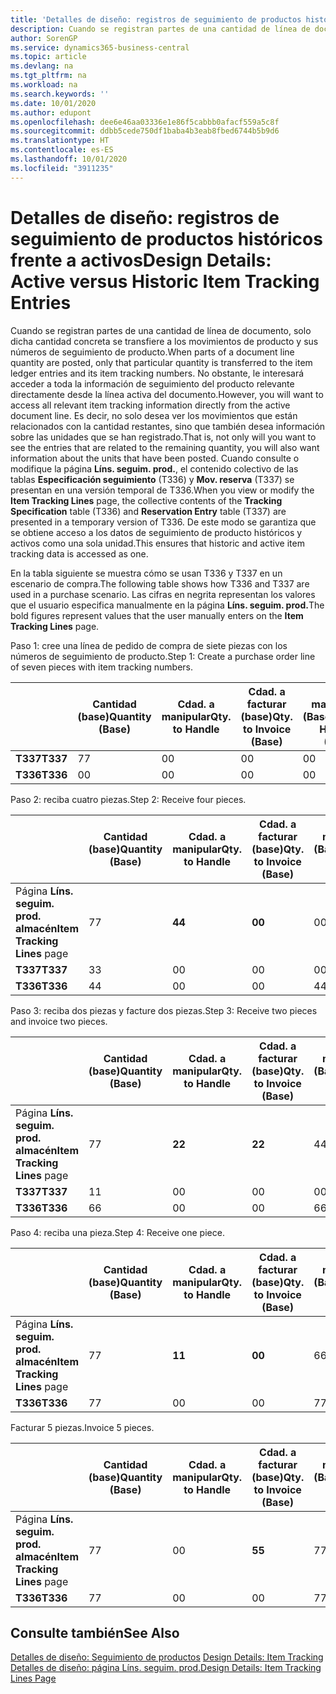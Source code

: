 ```yaml
---
title: 'Detalles de diseño: registros de seguimiento de productos históricos frente a activos | Documentos de Microsoft'
description: Cuando se registran partes de una cantidad de línea de documento, solo dicha cantidad concreta se transfiere a los movimientos de producto y sus números de seguimiento de producto. No obstante, le interesará acceder a toda la información de seguimiento del producto relevante directamente desde la línea activa del documento. Es decir, no solo desea ver los movimientos que están relacionados con la cantidad restantes, sino que también desea información sobre las unidades que se han registrado. Cuando consulte o modifique la página **Líns. seguim. prod.**, el contenido colectivo de las tablas **Especificación seguimiento** (T336) y **Mov. reserva** (T337) se presentan en una versión temporal de T336. De este modo se garantiza que se obtiene acceso a los datos de seguimiento de producto históricos y activos como una sola unidad.
author: SorenGP
ms.service: dynamics365-business-central
ms.topic: article
ms.devlang: na
ms.tgt_pltfrm: na
ms.workload: na
ms.search.keywords: ''
ms.date: 10/01/2020
ms.author: edupont
ms.openlocfilehash: dee6e46aa03336e1e86f5cabbb0afacf559a5c8f
ms.sourcegitcommit: ddbb5cede750df1baba4b3eab8fbed6744b5b9d6
ms.translationtype: HT
ms.contentlocale: es-ES
ms.lasthandoff: 10/01/2020
ms.locfileid: "3911235"
---
```

# <a name="design-details-active-versus-historic-item-tracking-entries"></a><span data-ttu-id="72444-107">Detalles de diseño: registros de seguimiento de productos históricos frente a activos</span><span class="sxs-lookup"><span data-stu-id="72444-107">Design Details: Active versus Historic Item Tracking Entries</span></span>
<span data-ttu-id="72444-108">Cuando se registran partes de una cantidad de línea de documento, solo dicha cantidad concreta se transfiere a los movimientos de producto y sus números de seguimiento de producto.</span><span class="sxs-lookup"><span data-stu-id="72444-108">When parts of a document line quantity are posted, only that particular quantity is transferred to the item ledger entries and its item tracking numbers.</span></span> <span data-ttu-id="72444-109">No obstante, le interesará acceder a toda la información de seguimiento del producto relevante directamente desde la línea activa del documento.</span><span class="sxs-lookup"><span data-stu-id="72444-109">However, you will want to access all relevant item tracking information directly from the active document line.</span></span> <span data-ttu-id="72444-110">Es decir, no solo desea ver los movimientos que están relacionados con la cantidad restantes, sino que también desea información sobre las unidades que se han registrado.</span><span class="sxs-lookup"><span data-stu-id="72444-110">That is, not only will you want to see the entries that are related to the remaining quantity, you will also want information about the units that have been posted.</span></span> <span data-ttu-id="72444-111">Cuando consulte o modifique la página **Líns. seguim. prod.**, el contenido colectivo de las tablas **Especificación seguimiento** (T336) y **Mov. reserva** (T337) se presentan en una versión temporal de T336.</span><span class="sxs-lookup"><span data-stu-id="72444-111">When you view or modify the **Item Tracking Lines** page, the collective contents of the **Tracking Specification** table (T336) and **Reservation Entry** table (T337) are presented in a temporary version of T336.</span></span> <span data-ttu-id="72444-112">De este modo se garantiza que se obtiene acceso a los datos de seguimiento de producto históricos y activos como una sola unidad.</span><span class="sxs-lookup"><span data-stu-id="72444-112">This ensures that historic and active item tracking data is accessed as one.</span></span>  

 <span data-ttu-id="72444-113">En la tabla siguiente se muestra cómo se usan T336 y T337 en un escenario de compra.</span><span class="sxs-lookup"><span data-stu-id="72444-113">The following table shows how T336 and T337 are used in a purchase scenario.</span></span> <span data-ttu-id="72444-114">Las cifras en negrita representan los valores que el usuario especifica manualmente en la página **Líns. seguim. prod.**</span><span class="sxs-lookup"><span data-stu-id="72444-114">The bold figures represent values that the user manually enters on the **Item Tracking Lines** page.</span></span>  

 <span data-ttu-id="72444-115">Paso 1: cree una línea de pedido de compra de siete piezas con los números de seguimiento de producto.</span><span class="sxs-lookup"><span data-stu-id="72444-115">Step 1: Create a purchase order line of seven pieces with item tracking numbers.</span></span>  

||<span data-ttu-id="72444-116">**Cantidad (base)**</span><span class="sxs-lookup"><span data-stu-id="72444-116">**Quantity (Base)**</span></span>|<span data-ttu-id="72444-117">**Cdad. a manipular**</span><span class="sxs-lookup"><span data-stu-id="72444-117">**Qty. to Handle**</span></span>|<span data-ttu-id="72444-118">**Cdad. a facturar (base)**</span><span class="sxs-lookup"><span data-stu-id="72444-118">**Qty. to Invoice (Base)**</span></span>|<span data-ttu-id="72444-119">**Cdad. manipulada (Base)**</span><span class="sxs-lookup"><span data-stu-id="72444-119">**Quantity Handled (Base)**</span></span>|<span data-ttu-id="72444-120">**Cdad. facturada (Base)**</span><span class="sxs-lookup"><span data-stu-id="72444-120">**Quantity Invoiced (Base)**</span></span>|  
|-|----------------------------------------------|--------------------------------------------|------------------------------------------------------|-------------------------------------------------------|--------------------------------------------------------|  
|<span data-ttu-id="72444-121">**T337**</span><span class="sxs-lookup"><span data-stu-id="72444-121">**T337**</span></span>|<span data-ttu-id="72444-122">7</span><span class="sxs-lookup"><span data-stu-id="72444-122">7</span></span>|<span data-ttu-id="72444-123">0</span><span class="sxs-lookup"><span data-stu-id="72444-123">0</span></span>|<span data-ttu-id="72444-124">0</span><span class="sxs-lookup"><span data-stu-id="72444-124">0</span></span>|<span data-ttu-id="72444-125">0</span><span class="sxs-lookup"><span data-stu-id="72444-125">0</span></span>|<span data-ttu-id="72444-126">0</span><span class="sxs-lookup"><span data-stu-id="72444-126">0</span></span>|  
|<span data-ttu-id="72444-127">**T336**</span><span class="sxs-lookup"><span data-stu-id="72444-127">**T336**</span></span>|<span data-ttu-id="72444-128">0</span><span class="sxs-lookup"><span data-stu-id="72444-128">0</span></span>|<span data-ttu-id="72444-129">0</span><span class="sxs-lookup"><span data-stu-id="72444-129">0</span></span>|<span data-ttu-id="72444-130">0</span><span class="sxs-lookup"><span data-stu-id="72444-130">0</span></span>|<span data-ttu-id="72444-131">0</span><span class="sxs-lookup"><span data-stu-id="72444-131">0</span></span>|<span data-ttu-id="72444-132">0</span><span class="sxs-lookup"><span data-stu-id="72444-132">0</span></span>|  

 <span data-ttu-id="72444-133">Paso 2: reciba cuatro piezas.</span><span class="sxs-lookup"><span data-stu-id="72444-133">Step 2: Receive four pieces.</span></span>  

||<span data-ttu-id="72444-134">**Cantidad (base)**</span><span class="sxs-lookup"><span data-stu-id="72444-134">**Quantity (Base)**</span></span>|<span data-ttu-id="72444-135">**Cdad. a manipular**</span><span class="sxs-lookup"><span data-stu-id="72444-135">**Qty. to Handle**</span></span>|<span data-ttu-id="72444-136">**Cdad. a facturar (base)**</span><span class="sxs-lookup"><span data-stu-id="72444-136">**Qty. to Invoice (Base)**</span></span>|<span data-ttu-id="72444-137">**Cdad. manipulada (Base)**</span><span class="sxs-lookup"><span data-stu-id="72444-137">**Quantity Handled (Base)**</span></span>|<span data-ttu-id="72444-138">**Cdad. facturada (Base)**</span><span class="sxs-lookup"><span data-stu-id="72444-138">**Quantity Invoiced (Base)**</span></span>|  
|-|----------------------------------------------|--------------------------------------------|------------------------------------------------------|-------------------------------------------------------|--------------------------------------------------------|  
|<span data-ttu-id="72444-139">Página **Líns. seguim. prod. almacén**</span><span class="sxs-lookup"><span data-stu-id="72444-139">**Item Tracking Lines** page</span></span>|<span data-ttu-id="72444-140">7</span><span class="sxs-lookup"><span data-stu-id="72444-140">7</span></span>|<span data-ttu-id="72444-141">**4**</span><span class="sxs-lookup"><span data-stu-id="72444-141">**4**</span></span>|<span data-ttu-id="72444-142">**0**</span><span class="sxs-lookup"><span data-stu-id="72444-142">**0**</span></span>|<span data-ttu-id="72444-143">0</span><span class="sxs-lookup"><span data-stu-id="72444-143">0</span></span>|<span data-ttu-id="72444-144">0</span><span class="sxs-lookup"><span data-stu-id="72444-144">0</span></span>|  
|<span data-ttu-id="72444-145">**T337**</span><span class="sxs-lookup"><span data-stu-id="72444-145">**T337**</span></span>|<span data-ttu-id="72444-146">3</span><span class="sxs-lookup"><span data-stu-id="72444-146">3</span></span>|<span data-ttu-id="72444-147">0</span><span class="sxs-lookup"><span data-stu-id="72444-147">0</span></span>|<span data-ttu-id="72444-148">0</span><span class="sxs-lookup"><span data-stu-id="72444-148">0</span></span>|<span data-ttu-id="72444-149">0</span><span class="sxs-lookup"><span data-stu-id="72444-149">0</span></span>|<span data-ttu-id="72444-150">0</span><span class="sxs-lookup"><span data-stu-id="72444-150">0</span></span>|  
|<span data-ttu-id="72444-151">**T336**</span><span class="sxs-lookup"><span data-stu-id="72444-151">**T336**</span></span>|<span data-ttu-id="72444-152">4</span><span class="sxs-lookup"><span data-stu-id="72444-152">4</span></span>|<span data-ttu-id="72444-153">0</span><span class="sxs-lookup"><span data-stu-id="72444-153">0</span></span>|<span data-ttu-id="72444-154">0</span><span class="sxs-lookup"><span data-stu-id="72444-154">0</span></span>|<span data-ttu-id="72444-155">4</span><span class="sxs-lookup"><span data-stu-id="72444-155">4</span></span>|<span data-ttu-id="72444-156">0</span><span class="sxs-lookup"><span data-stu-id="72444-156">0</span></span>|  

 <span data-ttu-id="72444-157">Paso 3: reciba dos piezas y facture dos piezas.</span><span class="sxs-lookup"><span data-stu-id="72444-157">Step 3: Receive two pieces and invoice two pieces.</span></span>  

||<span data-ttu-id="72444-158">**Cantidad (base)**</span><span class="sxs-lookup"><span data-stu-id="72444-158">**Quantity (Base)**</span></span>|<span data-ttu-id="72444-159">**Cdad. a manipular**</span><span class="sxs-lookup"><span data-stu-id="72444-159">**Qty. to Handle**</span></span>|<span data-ttu-id="72444-160">**Cdad. a facturar (base)**</span><span class="sxs-lookup"><span data-stu-id="72444-160">**Qty. to Invoice (Base)**</span></span>|<span data-ttu-id="72444-161">**Cdad. manipulada (Base)**</span><span class="sxs-lookup"><span data-stu-id="72444-161">**Quantity Handled (Base)**</span></span>|<span data-ttu-id="72444-162">**Cdad. facturada (Base)**</span><span class="sxs-lookup"><span data-stu-id="72444-162">**Quantity Invoiced (Base)**</span></span>|  
|-|----------------------------------------------|--------------------------------------------|------------------------------------------------------|-------------------------------------------------------|--------------------------------------------------------|  
|<span data-ttu-id="72444-163">Página **Líns. seguim. prod. almacén**</span><span class="sxs-lookup"><span data-stu-id="72444-163">**Item Tracking Lines** page</span></span>|<span data-ttu-id="72444-164">7</span><span class="sxs-lookup"><span data-stu-id="72444-164">7</span></span>|<span data-ttu-id="72444-165">**2**</span><span class="sxs-lookup"><span data-stu-id="72444-165">**2**</span></span>|<span data-ttu-id="72444-166">**2**</span><span class="sxs-lookup"><span data-stu-id="72444-166">**2**</span></span>|<span data-ttu-id="72444-167">4</span><span class="sxs-lookup"><span data-stu-id="72444-167">4</span></span>|<span data-ttu-id="72444-168">0</span><span class="sxs-lookup"><span data-stu-id="72444-168">0</span></span>|  
|<span data-ttu-id="72444-169">**T337**</span><span class="sxs-lookup"><span data-stu-id="72444-169">**T337**</span></span>|<span data-ttu-id="72444-170">1</span><span class="sxs-lookup"><span data-stu-id="72444-170">1</span></span>|<span data-ttu-id="72444-171">0</span><span class="sxs-lookup"><span data-stu-id="72444-171">0</span></span>|<span data-ttu-id="72444-172">0</span><span class="sxs-lookup"><span data-stu-id="72444-172">0</span></span>|<span data-ttu-id="72444-173">0</span><span class="sxs-lookup"><span data-stu-id="72444-173">0</span></span>|<span data-ttu-id="72444-174">0</span><span class="sxs-lookup"><span data-stu-id="72444-174">0</span></span>|  
|<span data-ttu-id="72444-175">**T336**</span><span class="sxs-lookup"><span data-stu-id="72444-175">**T336**</span></span>|<span data-ttu-id="72444-176">6</span><span class="sxs-lookup"><span data-stu-id="72444-176">6</span></span>|<span data-ttu-id="72444-177">0</span><span class="sxs-lookup"><span data-stu-id="72444-177">0</span></span>|<span data-ttu-id="72444-178">0</span><span class="sxs-lookup"><span data-stu-id="72444-178">0</span></span>|<span data-ttu-id="72444-179">6</span><span class="sxs-lookup"><span data-stu-id="72444-179">6</span></span>|<span data-ttu-id="72444-180">2</span><span class="sxs-lookup"><span data-stu-id="72444-180">2</span></span>|  

 <span data-ttu-id="72444-181">Paso 4: reciba una pieza.</span><span class="sxs-lookup"><span data-stu-id="72444-181">Step 4: Receive one piece.</span></span>  

||<span data-ttu-id="72444-182">**Cantidad (base)**</span><span class="sxs-lookup"><span data-stu-id="72444-182">**Quantity (Base)**</span></span>|<span data-ttu-id="72444-183">**Cdad. a manipular**</span><span class="sxs-lookup"><span data-stu-id="72444-183">**Qty. to Handle**</span></span>|<span data-ttu-id="72444-184">**Cdad. a facturar (base)**</span><span class="sxs-lookup"><span data-stu-id="72444-184">**Qty. to Invoice (Base)**</span></span>|<span data-ttu-id="72444-185">**Cdad. manipulada (Base)**</span><span class="sxs-lookup"><span data-stu-id="72444-185">**Quantity Handled (Base)**</span></span>|<span data-ttu-id="72444-186">**Cdad. facturada (Base)**</span><span class="sxs-lookup"><span data-stu-id="72444-186">**Quantity Invoiced (Base)**</span></span>|  
|-|----------------------------------------------|--------------------------------------------|------------------------------------------------------|-------------------------------------------------------|--------------------------------------------------------|  
|<span data-ttu-id="72444-187">Página **Líns. seguim. prod. almacén**</span><span class="sxs-lookup"><span data-stu-id="72444-187">**Item Tracking Lines** page</span></span>|<span data-ttu-id="72444-188">7</span><span class="sxs-lookup"><span data-stu-id="72444-188">7</span></span>|<span data-ttu-id="72444-189">**1**</span><span class="sxs-lookup"><span data-stu-id="72444-189">**1**</span></span>|<span data-ttu-id="72444-190">**0**</span><span class="sxs-lookup"><span data-stu-id="72444-190">**0**</span></span>|<span data-ttu-id="72444-191">6</span><span class="sxs-lookup"><span data-stu-id="72444-191">6</span></span>|<span data-ttu-id="72444-192">2</span><span class="sxs-lookup"><span data-stu-id="72444-192">2</span></span>|  
|<span data-ttu-id="72444-193">**T336**</span><span class="sxs-lookup"><span data-stu-id="72444-193">**T336**</span></span>|<span data-ttu-id="72444-194">7</span><span class="sxs-lookup"><span data-stu-id="72444-194">7</span></span>|<span data-ttu-id="72444-195">0</span><span class="sxs-lookup"><span data-stu-id="72444-195">0</span></span>|<span data-ttu-id="72444-196">0</span><span class="sxs-lookup"><span data-stu-id="72444-196">0</span></span>|<span data-ttu-id="72444-197">7</span><span class="sxs-lookup"><span data-stu-id="72444-197">7</span></span>|<span data-ttu-id="72444-198">2</span><span class="sxs-lookup"><span data-stu-id="72444-198">2</span></span>|  

 <span data-ttu-id="72444-199">Facturar 5 piezas.</span><span class="sxs-lookup"><span data-stu-id="72444-199">Invoice 5 pieces.</span></span>  

||<span data-ttu-id="72444-200">**Cantidad (base)**</span><span class="sxs-lookup"><span data-stu-id="72444-200">**Quantity (Base)**</span></span>|<span data-ttu-id="72444-201">**Cdad. a manipular**</span><span class="sxs-lookup"><span data-stu-id="72444-201">**Qty. to Handle**</span></span>|<span data-ttu-id="72444-202">**Cdad. a facturar (base)**</span><span class="sxs-lookup"><span data-stu-id="72444-202">**Qty. to Invoice (Base)**</span></span>|<span data-ttu-id="72444-203">**Cdad. manipulada (Base)**</span><span class="sxs-lookup"><span data-stu-id="72444-203">**Quantity Handled (Base)**</span></span>|<span data-ttu-id="72444-204">**Cdad. facturada (Base)**</span><span class="sxs-lookup"><span data-stu-id="72444-204">**Quantity Invoiced (Base)**</span></span>|  
|-|----------------------------------------------|--------------------------------------------|------------------------------------------------------|-------------------------------------------------------|--------------------------------------------------------|  
|<span data-ttu-id="72444-205">Página **Líns. seguim. prod. almacén**</span><span class="sxs-lookup"><span data-stu-id="72444-205">**Item Tracking Lines** page</span></span>|<span data-ttu-id="72444-206">7</span><span class="sxs-lookup"><span data-stu-id="72444-206">7</span></span>|<span data-ttu-id="72444-207">0</span><span class="sxs-lookup"><span data-stu-id="72444-207">0</span></span>|<span data-ttu-id="72444-208">**5**</span><span class="sxs-lookup"><span data-stu-id="72444-208">**5**</span></span>|<span data-ttu-id="72444-209">7</span><span class="sxs-lookup"><span data-stu-id="72444-209">7</span></span>|<span data-ttu-id="72444-210">2</span><span class="sxs-lookup"><span data-stu-id="72444-210">2</span></span>|  
|<span data-ttu-id="72444-211">**T336**</span><span class="sxs-lookup"><span data-stu-id="72444-211">**T336**</span></span>|<span data-ttu-id="72444-212">7</span><span class="sxs-lookup"><span data-stu-id="72444-212">7</span></span>|<span data-ttu-id="72444-213">0</span><span class="sxs-lookup"><span data-stu-id="72444-213">0</span></span>|<span data-ttu-id="72444-214">0</span><span class="sxs-lookup"><span data-stu-id="72444-214">0</span></span>|<span data-ttu-id="72444-215">7</span><span class="sxs-lookup"><span data-stu-id="72444-215">7</span></span>|<span data-ttu-id="72444-216">7</span><span class="sxs-lookup"><span data-stu-id="72444-216">7</span></span>|  

## <a name="see-also"></a><span data-ttu-id="72444-217">Consulte también</span><span class="sxs-lookup"><span data-stu-id="72444-217">See Also</span></span>  
 <span data-ttu-id="72444-218">[Detalles de diseño: Seguimiento de productos](design-details-item-tracking.md) </span><span class="sxs-lookup"><span data-stu-id="72444-218">[Design Details: Item Tracking](design-details-item-tracking.md) </span></span>  
 [<span data-ttu-id="72444-219">Detalles de diseño: página Líns. seguim. prod.</span><span class="sxs-lookup"><span data-stu-id="72444-219">Design Details: Item Tracking Lines Page</span></span>](design-details-item-tracking-lines-window.md)
